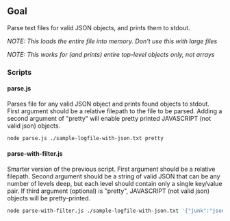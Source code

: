 ## Goal

Parse text files for valid JSON objects, and prints them to stdout. 

*NOTE: This loads the entire file into memory. Don't use this with large files*

*NOTE: This works for (and prints) entire top-level objects only, not arrays*

### Scripts

#### **parse.js**

Parses file for any valid JSON object and prints found objects to stdout. First argument should be a relative filepath to the file to be parsed. Adding a second argument of "pretty" will enable pretty printed JAVASCRIPT (not valid json) objects.

```bash
node parse.js ./sample-logfile-with-json.txt pretty
```

#### **parse-with-filter.js**

Smarter version of the previous script. First argument should be a relative filepath. Second argument should be a string of valid JSON that can be any number of levels deep, but each level should contain only a single key/value pair. If third argument (optional) is "pretty", JAVASCRIPT (not valid json) objects will be pretty-printed.

```bash
node parse-with-filter.js ./sample-logfile-with-json.txt '{"junk":"json"}' pretty
```

